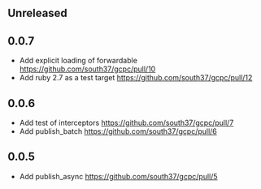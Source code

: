 ## Unreleased

<!-- When you commit changes, describe the changes above (in the ## Unreleased section). -->
<!-- All changes (implementation, or doc changes) are worth noting. -->
<!-- The changes listed above will go below when a new release is being prepared. -->

## 0.0.7

- Add explicit loading of forwardable https://github.com/south37/gcpc/pull/10
- Add ruby 2.7 as a test target https://github.com/south37/gcpc/pull/12

## 0.0.6

- Add test of interceptors https://github.com/south37/gcpc/pull/7
- Add publish_batch https://github.com/south37/gcpc/pull/6

## 0.0.5

- Add publish_async https://github.com/south37/gcpc/pull/5
